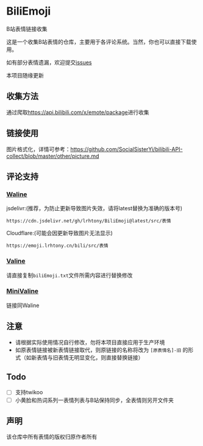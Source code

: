 # BiliEmoji
 B站表情链接收集

 这是一个收集B站表情的仓库，主要用于各评论系统。当然，你也可以直接下载使用。
 
如有部分表情遗漏，欢迎提交[issues](https://github.com/lrhtony/biliEmoji/issues)

本项目随缘更新

## 收集方法
通过爬取<https://api.bilibili.com/x/emote/package>进行收集

## 链接使用
图片格式化，详情可参考：<https://github.com/SocialSisterYi/bilibili-API-collect/blob/master/other/picture.md>

## 评论支持
### [Waline](https://waline.js.org)
jsdelivr:(推荐，为防止更新导致图片失效，请将latest替换为准确的版本号)
```
https://cdn.jsdelivr.net/gh/lrhtony/BiliEmoji@latest/src/表情
```
Cloudflare:(可能会因更新导致图片无法显示)
```
https://emoji.lrhtony.cn/bili/src/表情
```
### [Valine](https://valine.js.org)
请直接复制`biliEmoji.txt`文件所需内容进行替换修改

### [MiniValine](https://minivaline.js.org)
链接同Waline


## 注意
- 请根据实际使用情况自行修改，勿将本项目直接应用于生产环境
- 如原表情链接被新表情链接取代，则原链接的名称将改为 `[原表情名]-旧` 的形式（如新表情与旧表情无明显变化，则直接替换链接）

## Todo
- [ ] 支持twikoo
- [ ] 小黄脸和热词系列一表情列表与B站保持同步，全表情则另开文件夹

## 声明
该仓库中所有表情的版权归原作者所有